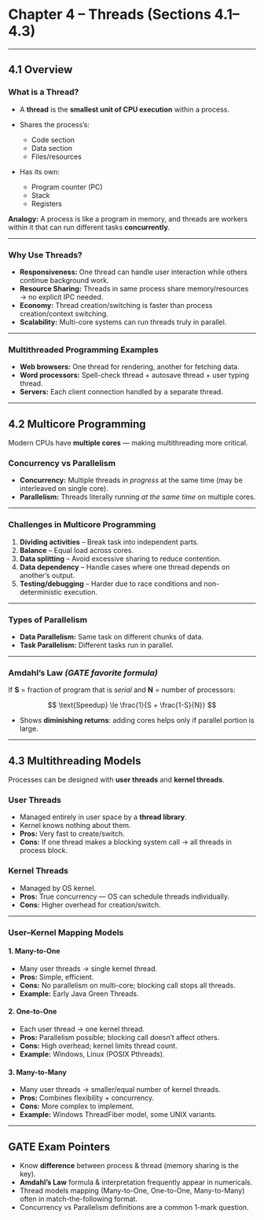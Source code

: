 

# **Chapter 4 – Threads (Sections 4.1–4.3)**

---

## **4.1 Overview**

### **What is a Thread?**

* A **thread** is the **smallest unit of CPU execution** within a process.
* Shares the process’s:

  * Code section
  * Data section
  * Files/resources
* Has its own:

  * Program counter (PC)
  * Stack
  * Registers

**Analogy:**
A process is like a program in memory, and threads are workers within it that can run different tasks **concurrently**.

---

### **Why Use Threads?**

* **Responsiveness:** One thread can handle user interaction while others continue background work.
* **Resource Sharing:** Threads in same process share memory/resources → no explicit IPC needed.
* **Economy:** Thread creation/switching is faster than process creation/context switching.
* **Scalability:** Multi-core systems can run threads truly in parallel.

---

### **Multithreaded Programming Examples**

* **Web browsers:** One thread for rendering, another for fetching data.
* **Word processors:** Spell-check thread + autosave thread + user typing thread.
* **Servers:** Each client connection handled by a separate thread.

---

## **4.2 Multicore Programming**

Modern CPUs have **multiple cores** — making multithreading more critical.

### **Concurrency vs Parallelism**

* **Concurrency:** Multiple threads *in progress* at the same time (may be interleaved on single core).
* **Parallelism:** Threads literally running *at the same time* on multiple cores.

---

### **Challenges in Multicore Programming**

1. **Dividing activities** – Break task into independent parts.
2. **Balance** – Equal load across cores.
3. **Data splitting** – Avoid excessive sharing to reduce contention.
4. **Data dependency** – Handle cases where one thread depends on another’s output.
5. **Testing/debugging** – Harder due to race conditions and non-deterministic execution.

---

### **Types of Parallelism**

* **Data Parallelism:** Same task on different chunks of data.
* **Task Parallelism:** Different tasks run in parallel.

---

### **Amdahl’s Law** *(GATE favorite formula)*

If **S** = fraction of program that is *serial* and **N** = number of processors:

$$
\text{Speedup} \le \frac{1}{S + \frac{1-S}{N}}
$$

* Shows **diminishing returns**: adding cores helps only if parallel portion is large.

---

## **4.3 Multithreading Models**

Processes can be designed with **user threads** and **kernel threads**.

### **User Threads**

* Managed entirely in user space by a **thread library**.
* Kernel knows nothing about them.
* **Pros:** Very fast to create/switch.
* **Cons:** If one thread makes a blocking system call → all threads in process block.

### **Kernel Threads**

* Managed by OS kernel.
* **Pros:** True concurrency — OS can schedule threads individually.
* **Cons:** Higher overhead for creation/switch.

---

### **User–Kernel Mapping Models**

#### **1. Many-to-One**

* Many user threads → single kernel thread.
* **Pros:** Simple, efficient.
* **Cons:** No parallelism on multi-core; blocking call stops all threads.
* **Example:** Early Java Green Threads.

#### **2. One-to-One**

* Each user thread → one kernel thread.
* **Pros:** Parallelism possible; blocking call doesn’t affect others.
* **Cons:** High overhead; kernel limits thread count.
* **Example:** Windows, Linux (POSIX Pthreads).

#### **3. Many-to-Many**

* Many user threads → smaller/equal number of kernel threads.
* **Pros:** Combines flexibility + concurrency.
* **Cons:** More complex to implement.
* **Example:** Windows ThreadFiber model, some UNIX variants.

---

## **GATE Exam Pointers**

* Know **difference** between process & thread (memory sharing is the key).
* **Amdahl’s Law** formula & interpretation frequently appear in numericals.
* Thread models mapping (Many-to-One, One-to-One, Many-to-Many) often in match-the-following format.
* Concurrency vs Parallelism definitions are a common 1-mark question.


